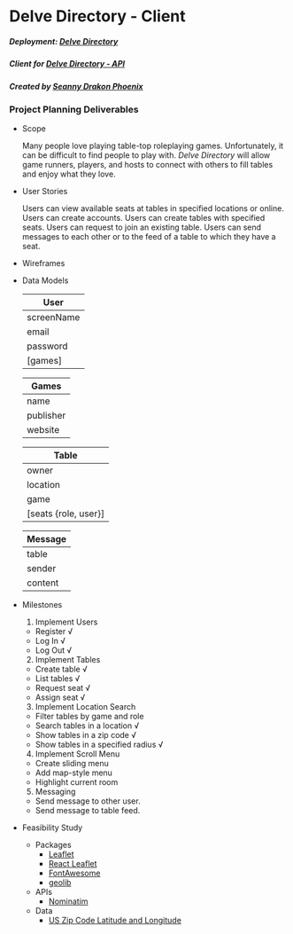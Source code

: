 # Delve Directory - Client
##### Deployment: [Delve Directory](https://delve.amadigan.dev)
##### Client for [Delve Directory - API](https://github.com/SeannyPhoenix/delve-directory-api)
##### Created by [Seanny Drakon Phoenix](https://www.github.com/seannyphoenix)

### Project Planning Deliverables

* Scope

  Many people love playing table-top roleplaying games. Unfortunately, it can be difficult to find people to play with. *Delve Directory* will allow game runners, players, and hosts to connect with others to fill tables and enjoy what they love.

* User Stories

  Users can view available seats at tables in specified locations or online.
  Users can create accounts.
  Users can create tables with specified seats.
  Users can request to join an existing table.
  Users can send messages to each other or to the feed of a table to which they have a seat.

* Wireframes

* Data Models

  User |
  -----|
  screenName|
  email|
  password|
  [games]|

  Games |
  ------|
  name|
  publisher|
  website|

  Table |
  ------|
  owner|
  location|
  game|
  [seats {role, user}]|

  Message |
  --------|
  table|
  sender|
  content|

* Milestones

  1. Implement Users
    * Register √
    * Log In √
    * Log Out √
  2. Implement Tables
    * Create table √
    * List tables √
    * Request seat √
    * Assign seat √
  3. Implement Location Search
    * Filter tables by game and role
    * Search tables in a location √
    * Show tables in a zip code √
    * Show tables in a specified radius √
  4. Implement Scroll Menu
    * Create sliding menu
    * Add map-style menu
    * Highlight current room
  5. Messaging
    * Send message to other user.
    * Send message to table feed.

* Feasibility Study

  * Packages
    * [Leaflet](https://leafletjs.com/)
    * [React Leaflet](https://react-leaflet.js.org/)
    * [FontAwesome](https://fontawesome.com/)
    * [geolib](https://github.com/manuelbieh/geolib#readme)
  * APIs
    * [Nominatim](https://nominatim.org/)
  * Data
    * [US Zip Code Latitude and Longitude](https://public.opendatasoft.com/explore/dataset/us-zip-code-latitude-and-longitude/table/)
